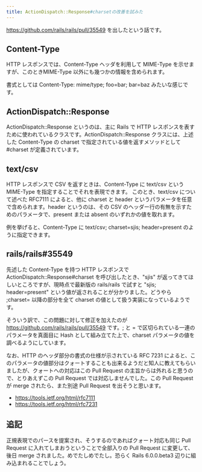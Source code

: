 ```yaml
---
title: ActionDispatch::Response#charsetの改善を試みた
---
```


<https://github.com/rails/rails/pull/35549> を出したという話です。

## Content-Type

HTTP レスポンスでは、Content-Type ヘッダを利用して MIME-Type を示せますが、このときMIME-Type 以外にも幾つかの情報を含められます。

書式としては Content-Type: mime/type; foo=bar; bar=baz みたいな感じです。

## ActionDispatch::Response

ActionDispatch::Response というのは、主に Rails で HTTP レスポンスを表すために使われているクラスです。ActionDispatch::Response クラスには、上述した Content-Type の charset で指定されている値を返すメソッドとして #charset が定義されています。

## text/csv

HTTP レスポンスで CSV を返すときは、Content-Type に text/csv という MIME-Type を指定することでそれを表現できます。
このとき、text/csv について述べた RFC7111 によると、他に charset と header というパラメータを任意で含められます。header というのは、その CSV のヘッダー行の有無を示すためのパラメータで、present または absent のいずれかの値を取れます。

例を挙げると、Content-Type に text/csv; charset=sjis; header=present のように指定できます。

## rails/rails#35549

先述した Content-Type を持つ HTTP レスポンスで ActionDispatch::Response#charset を呼び出したとき、"sjis" が返ってきてほしいところですが、現時点で最新版の rails/rails で試すと "sjis; header=present" という値が返されることが分かりました。どうやら ;charset= 以降の部分を全て charset の値として扱う実装になっているようです。

そういう訳で、この問題に対して修正を加えたのが <https://github.com/rails/rails/pull/35549> です。; と = で区切られている一連のパラメータを真面目に Hash として組み立てた上で、charset パラメータの値を調べるようにしています。

なお、HTTP のヘッダ部分の書式の仕様が示されている RFC 7231 によると、このパラメータの値部分はクォートすることも出来るようだと知人に教えてもらいましたが、クォートへの対応はこの Pull Request の主旨からは外れると思うので、とりあえずこの Pull Request では対応しませんでした。この Pull Request が merge されたら、また別途 Pull Request を出そうと思います。

- <https://tools.ietf.org/html/rfc7111>
- <https://tools.ietf.org/html/rfc7231>

## 追記

正規表現でのパースを提案され、そうするのであればクォート対応も同じ Pull Request に入れてしまおうということで全部入りの Pull Request に変更して、後日 merge されました。めでたしめでたし。恐らく Rails 6.0.0.beta3 辺りに組み込まれることでしょう。
